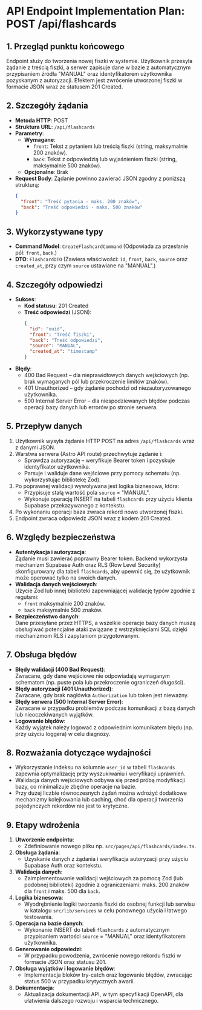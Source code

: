 # API Endpoint Implementation Plan: POST /api/flashcards

## 1. Przegląd punktu końcowego

Endpoint służy do tworzenia nowej fiszki w systemie. Użytkownik przesyła żądanie z treścią fiszki, a serwer zapisuje dane w bazie z automatycznym przypisaniem źródła "MANUAL" oraz identyfikatorem użytkownika pozyskanym z autoryzacji. Efektem jest zwrócenie utworzonej fiszki w formacie JSON wraz ze statusem 201 Created.

## 2. Szczegóły żądania

- **Metoda HTTP**: POST
- **Struktura URL**: `/api/flashcards`
- **Parametry**:
  - **Wymagane**:
    - `front`: Tekst z pytaniem lub treścią fiszki (string, maksymalnie 200 znaków).
    - `back`: Tekst z odpowiedzią lub wyjaśnieniem fiszki (string, maksymalnie 500 znaków).
  - **Opcjonalne**: Brak
- **Request Body**:
  Żądanie powinno zawierać JSON zgodny z poniższą strukturą:
  ```json
  {
    "front": "Treść pytania - maks. 200 znaków",
    "back": "Treść odpowiedzi - maks. 500 znaków"
  }
  ```

## 3. Wykorzystywane typy

- **Command Model**: `CreateFlashcardCommand`
  (Odpowiada za przesłanie pól: `front`, `back`.)
- **DTO**: `FlashcardDTO`
  (Zawiera właściwości: `id`, `front`, `back`, `source` oraz `created_at`, przy czym `source` ustawiane na "MANUAL".)

## 4. Szczegóły odpowiedzi

- **Sukces**:
  - **Kod statusu**: 201 Created
  - **Treść odpowiedzi** (JSON):
    ```json
    {
      "id": "uuid",
      "front": "Treść fiszki",
      "back": "Treść odpowiedzi",
      "source": "MANUAL",
      "created_at": "timestamp"
    }
    ```
- **Błędy**:
  - 400 Bad Request – dla nieprawidłowych danych wejściowych (np. brak wymaganych pól lub przekroczenie limitów znaków).
  - 401 Unauthorized – gdy żądanie pochodzi od niezautoryzowanego użytkownika.
  - 500 Internal Server Error – dla niespodziewanych błędów podczas operacji bazy danych lub errorów po stronie serwera.

## 5. Przepływ danych

1. Użytkownik wysyła żądanie HTTP POST na adres `/api/flashcards` wraz z danymi JSON.
2. Warstwa serwera (Astro API route) przechwytuje żądanie i:
   - Sprawdza autoryzację – weryfikuje Bearer token i pozyskuje identyfikator użytkownika.
   - Parsuje i waliduje dane wejściowe przy pomocy schematu (np. wykorzystując bibliotekę Zod).
3. Po poprawnej walidacji wywoływana jest logika biznesowa, która:
   - Przypisuje stałą wartość pola `source` = "MANUAL".
   - Wykonuje operację INSERT na tabeli `flashcards` przy użyciu klienta Supabase przekazywanego z kontekstu.
4. Po wykonaniu operacji baza zwraca rekord nowo utworzonej fiszki.
5. Endpoint zwraca odpowiedź JSON wraz z kodem 201 Created.

## 6. Względy bezpieczeństwa

- **Autentykacja i autoryzacja**:  
  Żądanie musi zawierać poprawny Bearer token. Backend wykorzysta mechanizm Supabase Auth oraz RLS (Row Level Security) skonfigurowany dla tabeli `flashcards`, aby upewnić się, że użytkownik może operować tylko na swoich danych.
- **Walidacja danych wejściowych**:  
  Użycie Zod lub innej biblioteki zapewniającej walidację typów zgodnie z regułami:
  - `front` maksymalnie 200 znaków.
  - `back` maksymalnie 500 znaków.
- **Bezpieczeństwo danych**:  
  Dane przesyłane przez HTTPS, a wszelkie operacje bazy danych muszą obsługiwać potencjalne ataki związane z wstrzyknięciami SQL dzięki mechanizmom RLS i zapytaniom przygotowanym.

## 7. Obsługa błędów

- **Błędy walidacji (400 Bad Request)**:  
  Zwracane, gdy dane wejściowe nie odpowiadają wymaganym schematom (np. puste pola lub przekroczenie ograniczeń długości).
- **Błędy autoryzacji (401 Unauthorized)**:  
  Zwracane, gdy brak nagłówka `Authorization` lub token jest nieważny.
- **Błędy serwera (500 Internal Server Error)**:  
  Zwracane w przypadku problemów podczas komunikacji z bazą danych lub nieoczekiwanych wyjątków.
- **Logowanie błędów**:  
  Każdy wyjątek należy logować z odpowiednim komunikatem błędu (np. przy użyciu loggera) w celu diagnozy.

## 8. Rozważania dotyczące wydajności

- Wykorzystanie indeksu na kolumnie `user_id` w tabeli `flashcards` zapewnia optymalizację przy wyszukiwaniu i weryfikacji uprawnień.
- Walidacja danych wejściowych odbywa się przed próbą modyfikacji bazy, co minimalizuje zbędne operacje na bazie.
- Przy dużej liczbie równoczesnych żądań można wdrożyć dodatkowe mechanizmy kolejkowania lub caching, choć dla operacji tworzenia pojedynczych rekordów nie jest to krytyczne.

## 9. Etapy wdrożenia

1. **Utworzenie endpointu**:
   - Zdefiniowanie nowego pliku np. `src/pages/api/flashcards/index.ts`.
2. **Obsługa żądania**:
   - Uzyskanie danych z żądania i weryfikacja autoryzacji przy użyciu Supabase Auth oraz kontekstu.
3. **Walidacja danych**:
   - Zaimplementowanie walidacji wejściowych za pomocą Zod (lub podobnej biblioteki) zgodnie z ograniczeniami: maks. 200 znaków dla `front` i maks. 500 dla `back`.
4. **Logika biznesowa**:
   - Wyodrębnienie logiki tworzenia fiszki do osobnej funkcji lub serwisu w katalogu `src/lib/services` w celu ponownego użycia i łatwego testowania.
5. **Operacja na bazie danych**:
   - Wykonanie INSERT do tabeli `flashcards` z automatycznym przypisaniem wartości `source` = "MANUAL" oraz identyfikatorem użytkownika.
6. **Generowanie odpowiedzi**:
   - W przypadku powodzenia, zwrócenie nowego rekordu fiszki w formacie JSON oraz statusu 201.
7. **Obsługa wyjątków i logowanie błędów**:
   - Implementacja bloków try-catch oraz logowanie błędów, zwracając status 500 w przypadku krytycznych awarii.
9. **Dokumentacja**:
   - Aktualizacja dokumentacji API, w tym specyfikacji OpenAPI, dla ułatwienia dalszego rozwoju i wsparcia technicznego.
